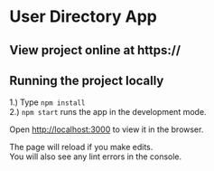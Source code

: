 # User Directory App


## View project online at https://



## Running the project locally

1.) Type `npm install` <br/>
2.)  `npm start` runs the app in the development mode.<br />

Open [http://localhost:3000](http://localhost:3000) to view it in the browser.

The page will reload if you make edits.<br />
You will also see any lint errors in the console.

